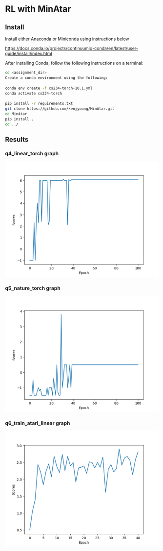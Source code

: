 # RL with MinAtar

## Install
Install either Anaconda or Miniconda using instructions below

https://docs.conda.io/projects/continuumio-conda/en/latest/user-guide/install/index.html

After installing Conda, follow the following instructions on a terminal:
```bash
cd <assignment_dir>
Create a conda environment using the following:

conda env create -f cs234-torch-10.1.yml
conda activate cs234-torch

pip install -r requirements.txt
git clone https://github.com/kenjyoung/MinAtar.git
cd MinAtar
pip install .
cd ../
```

## Results
### q4_linear_torch graph
![Alt text](/results/q4_linear_torch_results.png)

### q5_nature_torch graph
![Alt text](/results/q5_nature_torch_results.png)

### q6_train_atari_linear graph
![Alt text](/results/q6_train_atari_linear_results.png)

